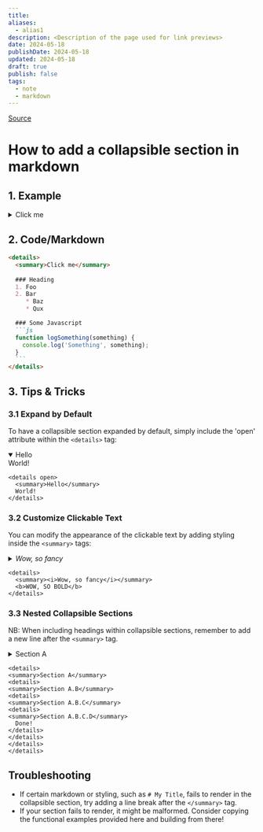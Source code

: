 ```yaml
---
title: 
aliases:
  - alias1
description: <Description of the page used for link previews>
date: 2024-05-18
publishDate: 2024-05-18
updated: 2024-05-18
draft: true
publish: false
tags:
  - note
  - markdown
---
```

 
[Source](https://gist.github.com/pierrejoubert73/902cc94d79424356a8d20be2b382e1ab)

# How to add a collapsible section in markdown
## 1. Example
<details>
  <summary>Click me</summary>

  ### Heading
  1. Foo
  2. Bar
     * Baz
     * Qux

  ### Some Javascript
  ```js
  function logSomething(something) {
    console.log('Something', something);
  }
  ```
</details>


## 2. Code/Markdown
````md
<details>
  <summary>Click me</summary>
  
  ### Heading
  1. Foo
  2. Bar
     * Baz
     * Qux

  ### Some Javascript
  ```js
  function logSomething(something) {
    console.log('Something', something);
  }
  ```
</details>
````

## 3. Tips & Tricks

### 3.1 Expand by Default
To have a collapsible section expanded by default, simply include the 'open' attribute within the `<details>` tag:

<details open>
  <summary>Hello</summary>
  World!
</details>

```
<details open>
  <summary>Hello</summary>
  World!
</details>
```

### 3.2 Customize Clickable Text
You can modify the appearance of the clickable text by adding styling inside the `<summary>` tags:

<details>
  <summary><i>Wow, so fancy</i></summary>
  <b>WOW, SO BOLD</b>
</details>

```
<details>
  <summary><i>Wow, so fancy</i></summary>
  <b>WOW, SO BOLD</b>
</details>
```

### 3.3 Nested Collapsible Sections
NB: When including headings within collapsible sections, remember to add a new line after the `<summary>` tag.

<details>
<summary>Section A</summary>
<details>
<summary>Section A.B</summary>
<details>
<summary>Section A.B.C</summary>
<details>
<summary>Section A.B.C.D</summary>
  Done!
</details>
</details>
</details>
</details>

```
<details>
<summary>Section A</summary>
<details>
<summary>Section A.B</summary>
<details>
<summary>Section A.B.C</summary>
<details>
<summary>Section A.B.C.D</summary>
  Done!
</details>
</details>
</details>
</details>
```

## Troubleshooting
- If certain markdown or styling, such as `# My Title`, fails to render in the collapsible section, try adding a line break after the `</summary>` tag.
- If your section fails to render, it might be malformed. Consider copying the functional examples provided here and building from there!